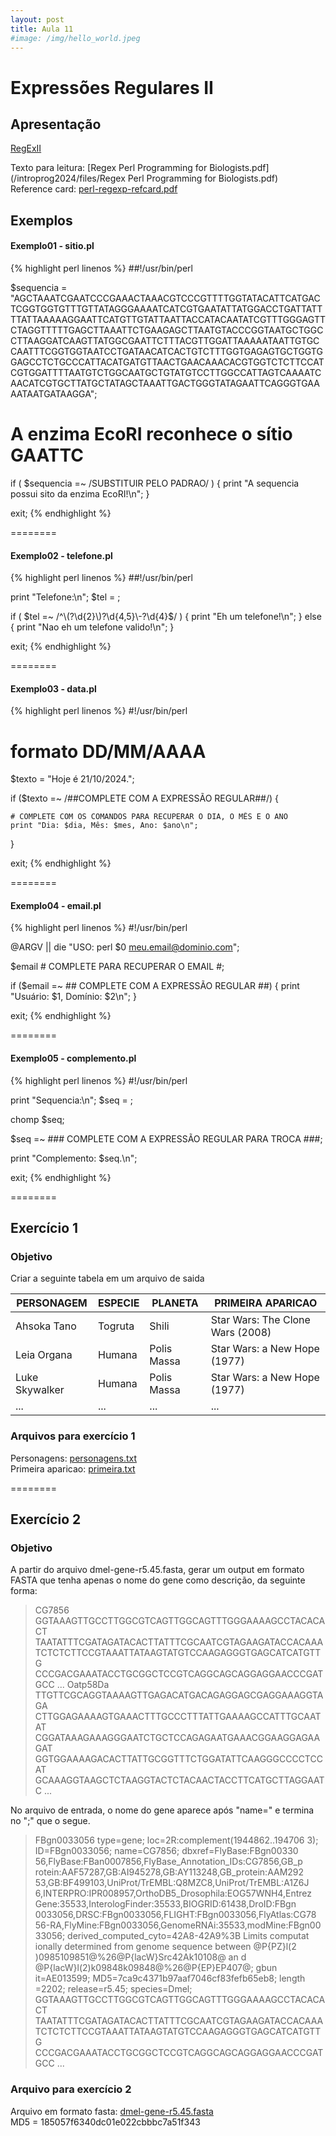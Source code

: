 ```yaml
---
layout: post
title: Aula 11
#image: /img/hello_world.jpeg
---
```


# Expressões Regulares II   

## Apresentação
[RegExII](/introprog2024/pdf/aula11.pdf)  

Texto para leitura: [Regex Perl Programming for Biologists.pdf](/introprog2024/files/Regex Perl Programming for Biologists.pdf)    
Reference card: [perl-regexp-refcard.pdf](/introprog2024/files/perl-regexp-refcard.pdf)    

## Exemplos

#### Exemplo01 - sitio.pl
{% highlight perl linenos %}
##!/usr/bin/perl

$sequencia = "AGCTAAATCGAATCCCGAAACTAAACGTCCCGTTTTGGTATACATTCATGACTCGGTGGTGTTTGTTATAGGGAAAATCATCGTGAATATTATGGACCTGATTATTTTATTAAAAAGGAATTCATGTTGTATTAATTACCATACAATATCGTTTGGGAGTTCTAGGTTTTTGAGCTTAAATTCTGAAGAGCTTAATGTACCCGGTAATGCTGGCCTTAAGGATCAAGTTATGGCGAATTCTTTACGTTGGATTAAAAATAATTGTGCCAATTTCGGTGGTAATCCTGATAACATCACTGTCTTTGGTGAGAGTGCTGGTGGAGCCTCTGCCCATTACATGATGTTAACTGAACAAACACGTGGTCTCTTCCATCGTGGATTTTAATGTCTGGCAATGCTGTATGTCCTTGGCCATTAGTCAAAATCAACATCGTGCTTATGCTATAGCTAAATTGACTGGGTATAGAATTCAGGGTGAAAATAATGATAAGGA"; 


# A enzima EcoRI reconhece o sítio GAATTC

if ( $sequencia =~ /SUBSTITUIR PELO PADRAO/ ) { 
	print "A sequencia possui sito da enzima EcoRI!\n"; 
}

exit;
{% endhighlight %}

========

#### Exemplo02 - telefone.pl
{% highlight perl linenos %}
##!/usr/bin/perl

print "Telefone\:\n";
$tel = <STDIN>;

if ( $tel =~ /^\(?\d{2}\)?\d{4,5}\-?\d{4}$/ ) { 
   print "Eh um telefone!\n"; 
} else {
   print "Nao eh um telefone valido!\n"; 
}

exit;
{% endhighlight %}


========

#### Exemplo03 - data.pl
{% highlight perl linenos %}
#!/usr/bin/perl

# formato DD/MM/AAAA
$texto = "Hoje é 21/10/2024.";

if ($texto =~ /##COMPLETE COM A EXPRESSÃO REGULAR##/) {
	
    # COMPLETE COM OS COMANDOS PARA RECUPERAR O DIA, O MÊS E O ANO
    print "Dia: $dia, Mês: $mes, Ano: $ano\n";
    
}

exit;
{% endhighlight %}


========

#### Exemplo04 - email.pl
{% highlight perl linenos %}
#!/usr/bin/perl

@ARGV || die "USO: perl $0 meu.email@dominio.com";

$email # COMPLETE PARA RECUPERAR O EMAIL #;

if ($email =~ ## COMPLETE COM A EXPRESSÃO REGULAR ##) {
    print "Usuário: $1, Domínio: $2\n";
}

exit;
{% endhighlight %}


========

#### Exemplo05 - complemento.pl
{% highlight perl linenos %}
#!/usr/bin/perl

print "Sequencia\:\n";
$seq = <STDIN>;

chomp $seq;

$seq =~ ### COMPLETE COM A EXPRESSÃO REGULAR PARA TROCA ###;

print "Complemento: $seq.\n"; 

exit;
{% endhighlight %}


========

## Exercício 1  

### Objetivo

Criar a seguinte tabela em um arquivo de saida

| PERSONAGEM |  ESPECIE  | PLANETA | PRIMEIRA APARICAO |
| ---------- | --------- | ------- | ----------------- |
|  Ahsoka Tano |  Togruta | Shili | Star Wars: The Clone Wars (2008) |
|  Leia Organa |  Humana | Polis Massa | Star Wars: a New Hope (1977) |
|  Luke Skywalker |  Humana | Polis Massa | Star Wars: a New Hope (1977) |
|  ... |  ... | ... | ... |


### Arquivos para exercício 1

Personagens: [personagens.txt](/introprog2024/files/personagens.txt)  
Primeira aparicao: [primeira.txt](/introprog2024/files/primeira.txt)  

========

## Exercício 2  

### Objetivo

A partir do arquivo dmel-gene-r5.45.fasta, gerar um output em formato FASTA que tenha apenas o nome do gene como descrição, da seguinte forma:


>CG7856
GGTAAAGTTGCCTTGGCGTCAGTTGGCAGTTTGGGAAAAGCCTACACACT
TAATATTTCGATAGATACACTTATTTCGCAATCGTAGAAGATACCACAAA
TCTCTCTTCCGTAAATTATAAGTATGTCCAAGAGGGTGAGCATCATGTTG
CCCGACGAAATACCTGCGGCTCCGTCAGGCAGCAGGAGGAACCCGATGCC
...
>Oatp58Da
TTGTTCGCAGGTAAAAGTTGAGACATGACAGAGGAGCGAGGAAAGGTAGA
CTTGGAGAAAAGTGAAACTTTGCCCTTTATTGAAAAGCCATTTGCAATAT
CGGATAAAGAAAGGGAATCTGCTCCAGAGAATGAAACGGAAGGAGAAGAT
GGTGGAAAAGACACTTATTGCGGTTTCTGGATATTCAAGGGCCCCTCCAT
GCAAAGGTAAGCTCTAAGGTACTCTACAACTACCTTCATGCTTAGGAATC
...


No arquivo de entrada, o nome do gene aparece após "name=" e termina no ";" que o segue.


>FBgn0033056 type=gene; loc=2R:complement(1944862..194706
3); ID=FBgn0033056; name=CG7856; dbxref=FlyBase:FBgn00330
56,FlyBase:FBan0007856,FlyBase_Annotation_IDs:CG7856,GB_p
rotein:AAF57287,GB:AI945278,GB:AY113248,GB_protein:AAM292
53,GB:BF499103,UniProt/TrEMBL:Q8MZC8,UniProt/TrEMBL:A1Z6J
6,INTERPRO:IPR008957,OrthoDB5_Drosophila:EOG57WNH4,Entrez
Gene:35533,InterologFinder:35533,BIOGRID:61438,DroID:FBgn
0033056,DRSC:FBgn0033056,FLIGHT:FBgn0033056,FlyAtlas:CG78
56-RA,FlyMine:FBgn0033056,GenomeRNAi:35533,modMine:FBgn00
33056; derived_computed_cyto=42A8-42A9%3B Limits computat
ionally determined from genome sequence between @P{PZ}l(2
)09851<up>09851</up>@%26@P{lacW}Src42A<up>k10108</up>@ an
d @P{lacW}l(2)k09848<up>k09848</up>@%26@P{EP}EP407@; gbun
it=AE013599; MD5=7ca9c4371b97aaf7046cf83fefb65eb8; length
=2202; release=r5.45; species=Dmel; 
GGTAAAGTTGCCTTGGCGTCAGTTGGCAGTTTGGGAAAAGCCTACACACT
TAATATTTCGATAGATACACTTATTTCGCAATCGTAGAAGATACCACAAA
TCTCTCTTCCGTAAATTATAAGTATGTCCAAGAGGGTGAGCATCATGTTG
CCCGACGAAATACCTGCGGCTCCGTCAGGCAGCAGGAGGAACCCGATGCC
...


### Arquivo para exercício 2
Arquivo em formato fasta: [dmel-gene-r5.45.fasta](/introprog2021/files/dmel-gene-r5.45.fasta)    
MD5 = 185057f6340dc01e022cbbbc7a51f343  

